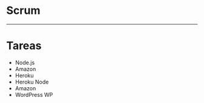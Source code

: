 # Scrum

-------------------

# Tareas
- Node.js
- Amazon
- Heroku
- Heroku Node
- Amazon
- WordPress WP
